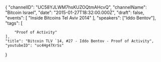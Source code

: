 {
    "channelID": "UC58YJLWM7hsKUZOQtmAHcvQ",
    "channelName": "Bitcoin Israel",
    "date": "2015-01-27T18:32:00.000Z",
    "draft": false,
    "events": [
        "Inside Bitcoins Tel Aviv 2014"
    ],
    "speakers": ["Iddo Bentov"],
    "tags": [

        "Proof of Activity"
    ],
    "title": "Bitcoin TLV `14, #27 - Iddo Bentov - Proof of Activity",
    "youtubeID": "uc4Hg47XrSs"
}
